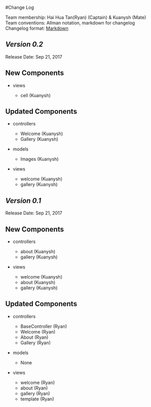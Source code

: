 #Change Log

Team membership:  Hai Hua Tan(Ryan) (Captain) & Kuanysh (Mate)  
Team conventions: Allman notation, markdown for changelog  
Changelog format: [Markdown](https://github.com/adam-p/markdown-here/wiki/Markdown-Cheatsheet)

## *Version 0.2*
Release Date: Sep 21, 2017

## New Components

-   views

    -   cell (Kuanysh)

## Updated Components

-   controllers

    -   Welcome (Kuanysh)
    -   Gallery (Kuanysh)

-   models

    -   Images (Kuanysh)

-   views

    -   welcome (Kuanysh)
    -   gallery (Kuanysh)

## *Version 0.1*

Release Date: Sep 21, 2017

## New Components

-   controllers

    -   about (Kuanysh)
    -   gallery (Kuanysh)

-   views

    -   welcome (Kuanysh)
    -   about (Kuanysh)
    -   gallery (Kuanysh)

## Updated Components

-   controllers

    -   BaseController (Ryan)
    -   Welcome (Ryan)
    -   About (Ryan)
    -   Gallery (Ryan)

-   models

    -   None

-   views

    -   welcome (Ryan)
    -   about (Ryan)
    -   gallery (Ryan)
    -   template (Ryan)
